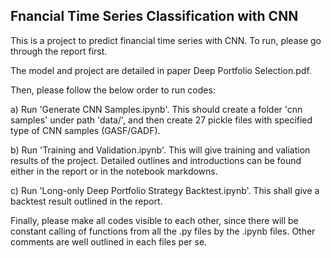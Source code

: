## Fnancial Time Series Classification with CNN

This is a project to predict financial time series with CNN. To run, please go through the report first.

The model and project are detailed in paper Deep Portfolio Selection.pdf.

Then, please follow the below order to run codes:

  a) Run 'Generate CNN Samples.ipynb'. This should create a folder 'cnn samples' under path 'data/', and then create 27 pickle files with specified type of CNN samples (GASF/GADF).
  
  b) Run 'Training and Validation.ipynb'. This will give training and valiation results of the project. Detailed outlines and introductions can be found either in the report or in the notebook markdowns.
  
  c) Run 'Long-only Deep Portfolio Strategy Backtest.ipynb'. This shall give a backtest result outlined in the report.
  
  
 Finally, please make all codes visible to each other, since there will be constant calling of functions from all the .py files by the .ipynb files. Other comments are well outlined in each files per se.
